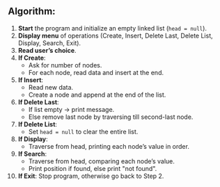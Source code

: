 ## Algorithm:
1. **Start** the program and initialize an empty linked list (`head = null`).
2. **Display menu** of operations (Create, Insert, Delete Last, Delete List, Display, Search, Exit).
3. **Read user’s choice**.
4. **If Create**:
   * Ask for number of nodes.
   * For each node, read data and insert at the end.
5. **If Insert**:
   * Read new data.
   * Create a node and append at the end of the list.
6. **If Delete Last**:
   * If list empty → print message.
   * Else remove last node by traversing till second-last node.
7. **If Delete List**:
   * Set `head = null` to clear the entire list.
8. **If Display**:
   * Traverse from head, printing each node’s value in order.
9. **If Search**:
   * Traverse from head, comparing each node’s value.
   * Print position if found, else print "not found".
10. **If Exit**: Stop program, otherwise go back to Step 2.
